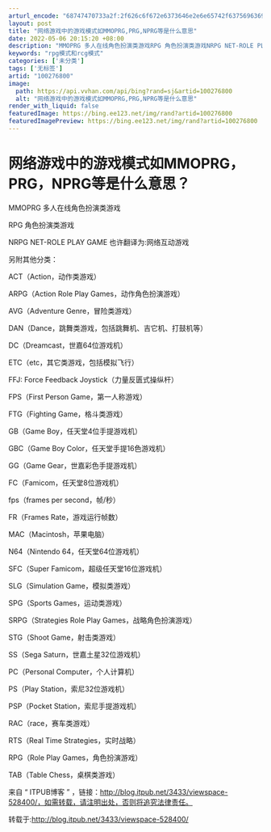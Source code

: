 ```yaml
---
arturl_encode: "68747470733a2f:2f626c6f672e6373646e2e6e65742f6375696369323031342f:61727469636c652f64657461696c732f313030323736383030"
layout: post
title: "网络游戏中的游戏模式如MMOPRG,PRG,NPRG等是什么意思"
date: 2022-05-06 20:15:20 +08:00
description: "MMOPRG 多人在线角色扮演类游戏RPG 角色扮演类游戏NRPG NET-ROLE PLAY GA"
keywords: "rpg模式和rcg模式"
categories: ['未分类']
tags: ['无标签']
artid: "100276800"
image:
  path: https://api.vvhan.com/api/bing?rand=sj&artid=100276800
  alt: "网络游戏中的游戏模式如MMOPRG,PRG,NPRG等是什么意思"
render_with_liquid: false
featuredImage: https://bing.ee123.net/img/rand?artid=100276800
featuredImagePreview: https://bing.ee123.net/img/rand?artid=100276800
---
```


# 网络游戏中的游戏模式如MMOPRG，PRG，NPRG等是什么意思？

MMOPRG 多人在线角色扮演类游戏
  
  
RPG 角色扮演类游戏
  
  
NRPG NET-ROLE PLAY GAME 也许翻译为:网络互动游戏
  
  
另附其他分类：
  
ACT（Action，动作类游戏）
  
  
  
ARPG（Action Role Play Games，动作角色扮演游戏）
  
  
  
AVG（Adventure Genre，冒险类游戏）
  
  
  
DAN（Dance，跳舞类游戏，包括跳舞机、吉它机、打鼓机等）
  
  
  
DC（Dreamcast，世嘉64位游戏机）
  
  
  
ETC（etc，其它类游戏，包括模拟飞行）
  
  
  
FFJ: Force Feedback Joystick（力量反匮式操纵杆）
  
  
  
FPS（First Person Game，第一人称游戏）
  
  
  
FTG（Fighting Game，格斗类游戏）
  
  
  
GB（Game Boy，任天堂4位手提游戏机）
  
  
  
GBC（Game Boy Color，任天堂手提16色游戏机）
  
  
  
GG（Game Gear，世嘉彩色手提游戏机）
  
  
  
FC（Famicom，任天堂8位游戏机）
  
  
  
fps（frames per second，帧/秒）
  
  
  
FR（Frames Rate，游戏运行帧数）
  
  
  
MAC（Macintosh，苹果电脑）
  
  
  
N64（Nintendo 64，任天堂64位游戏机）
  
  
  
SFC（Super Famicom，超级任天堂16位游戏机）
  
  
  
SLG（Simulation Game，模拟类游戏）
  
  
  
SPG（Sports Games，运动类游戏）
  
  
  
SRPG（Strategies Role Play Games，战略角色扮演游戏）
  
  
  
STG（Shoot Game，射击类游戏）
  
  
  
SS（Sega Saturn，世嘉土星32位游戏机）
  
  
  
PC（Personal Computer，个人计算机）
  
  
  
PS（Play Station，索尼32位游戏机）
  
  
  
PSP（Pocket Station，索尼手提游戏机）
  
  
  
RAC（race，赛车类游戏）
  
  
  
RTS（Real Time Strategies，实时战略）
  
  
  
RPG（Role Play Games，角色扮演游戏）
  
  
  
TAB（Table Chess，桌棋类游戏）

来自 “ ITPUB博客 ” ，链接：http://blog.itpub.net/3433/viewspace-528400/，如需转载，请注明出处，否则将追究法律责任。

转载于:http://blog.itpub.net/3433/viewspace-528400/